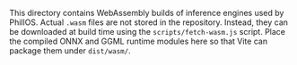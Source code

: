 This directory contains WebAssembly builds of inference engines used by PhillOS.
Actual `.wasm` files are not stored in the repository. Instead, they can be
downloaded at build time using the `scripts/fetch-wasm.js` script. Place the
compiled ONNX and GGML runtime modules here so that Vite can package them under
`dist/wasm/`.

